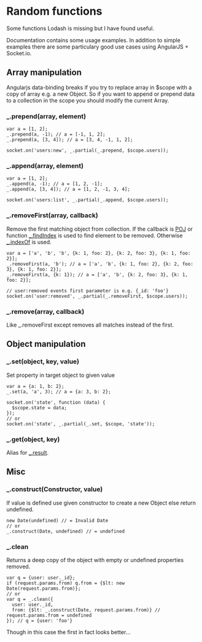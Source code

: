 # Random functions

Some functions Lodash is missing but I have found useful.

Documentation contains some usage examples.
In addition to simple examples there are some particulary
good use cases using AngularJS + Socket.io.


## Array manipulation

Angularjs data-binding breaks if you try to replace array in
$scope with a copy of array e.g. a new Object.
So if you want to append or prepend data to a collection in the scope you
should modify the current Array.

### _.prepend(array, element)

```
var a = [1, 2];
_.prepend(a, -1); // a = [-1, 1, 2];
_.prepend(a, [3, 4]); // a = [3, 4, -1, 1, 2];

socket.on('users:new', _.partial(_.prepend, $scope.users));
```

### _.append(array, element)

```
var a = [1, 2];
_.append(a, -1); // a = [1, 2, -1];
_.append(a, [3, 4]); // a = [1, 2, -1, 3, 4];

socket.on('users:list', _.partial(_.append, $scope.users));
```

### _.removeFirst(array, callback)

Remove the first matching object from collection.
If the callback is [POJ](http://lodash.com/docs#isPlainObject) or function
[_.findIndex](http://lodash.com/docs#findIndex) is used to find element to be removed.
Otherwise [_.indexOf](http://lodash.com/docs#indexOf) is used.

```
var a = ['a', 'b', 'b', {k: 1, foo: 2}, {k: 2, foo: 3}, {k: 1, foo: 2}];
_.removeFirst(a, 'b'); // a = ['a', 'b', {k: 1, foo: 2}, {k: 2, foo: 3}, {k: 1, foo: 2}];
_.removeFirst(a, {k: 1}); // a = ['a', 'b', {k: 2, foo: 3}, {k: 1, foo: 2}];

// user:removed events first parameter is e.g. {_id: 'foo'}
socket.on('user:removed', _.partial(_.removeFirst, $scope.users));
```

### _.remove(array, callback)

Like _.removeFirst except removes all matches instead of the first.


## Object manipulation

### _.set(object, key, value)

Set property in target object to given value

```
var a = {a: 1, b: 2};
_.set(a, 'a', 3); // a = {a: 3, b: 2};
```

```
socket.on('state', function (data) {
  $scope.state = data;
});
// or
socket.on('state', _.partial(_.set, $scope, 'state'));
```

### _.get(object, key)
Alias for [_.result](http://lodash.com/docs#result).

## Misc

### _.construct(Constructor, value)

If value is defined use given constructor to create a new Object else return undefined.

```
new Date(undefined) // = Invalid Date
// or
_.construct(Date, undefined) // = undefined
```

### _.clean

Returns a deep copy of the object with empty or undefined properties removed.

```
var q = {user: user._id};
if (request.params.from) q.from = {$lt: new Date(request.params.from)};
// or
var q = _.clean({
  user: user._id,
  from: {$lt: _.construct(Date, request.params.from)} // request.params.from = undefined
}); // q = {user: 'foo'}
```

Though in this case the first in fact looks better...
